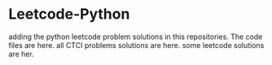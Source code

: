 # Leetcode-Python
adding the python leetcode problem solutions in this repositories. 
The code files are here.
all CTCI problems solutions are here.
some leetcode solutions are her.






































































































































































































































































































































































































































































































































